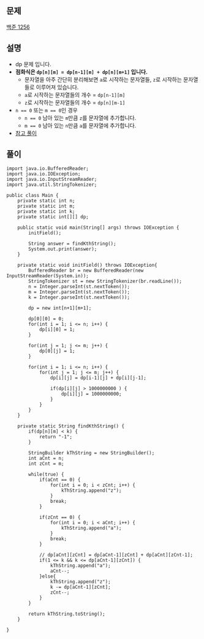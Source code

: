 ## 문제
[백준 1256](https://www.acmicpc.net/problem/1256)

## 설명
* dp 문제 입니다.
* **점화식은 ```dp[n][m] = dp[n-1][m] + dp[n][m+1]``` 입니다.**
  * 문자열을 아주 간단히 분리해보면 ```a```로 시작하는 문자열들, ```z```로 시작하는 문자열들로 이루어져 있습니다.
  * ```a```로 시작하는 문자열들의 개수 = ```dp[n-1][m]```
  * ```z```로 시작하는 문자열들의 개수 = ```dp[n][m-1]```
* ```n == 0``` 또는 ```m == 0```인 경우
  * ```n == 0``` 남아 있는 ```m```만큼 ```z```를 문자열에 추가합니다.
  * ```m == 0``` 남아 있는 ```n```만큼 ```a```를 문자열에 추가합니다.
* [참고 풀이](https://allmymight.tistory.com/m/85)

## 풀이
```
import java.io.BufferedReader;
import java.io.IOException;
import java.io.InputStreamReader;
import java.util.StringTokenizer;

public class Main {
    private static int n;
    private static int m;
    private static int k;
    private static int[][] dp;

    public static void main(String[] args) throws IOException {
        initField();

        String answer = findKthString();
        System.out.print(answer);
    }

    private static void initField() throws IOException{
        BufferedReader br = new BufferedReader(new InputStreamReader(System.in));
        StringTokenizer st = new StringTokenizer(br.readLine());
        n = Integer.parseInt(st.nextToken());
        m = Integer.parseInt(st.nextToken());
        k = Integer.parseInt(st.nextToken());

        dp = new int[n+1][m+1];

        dp[0][0] = 0;
        for(int i = 1; i <= n; i++) {
            dp[i][0] = 1;
        }

        for(int j = 1; j <= m; j++) {
            dp[0][j] = 1;
        }

        for(int i = 1; i <= n; i++) {
            for(int j = 1; j <= m; j++) {
                dp[i][j] = dp[i-1][j] + dp[i][j-1];

                if(dp[i][j] > 1000000000 ) {
                    dp[i][j] = 1000000000;
                }
            }
        }
    }

    private static String findKthString() {
        if(dp[n][m] < k) {
            return "-1";
        }

        StringBuilder kThString = new StringBuilder();
        int aCnt = n;
        int zCnt = m;

        while(true) {
            if(aCnt == 0) {
                for(int i = 0; i < zCnt; i++) {
                    kThString.append("z");
                }
                break;
            }

            if(zCnt == 0) {
                for(int i = 0; i < aCnt; i++) {
                    kThString.append("a");
                }
                break;
            }

            // dp[aCnt][zCnt] = dp[aCnt-1][zCnt] + dp[aCnt][zCnt-1];
            if(1 <= k && k <= dp[aCnt-1][zCnt]) {
                kThString.append("a");
                aCnt--;
            }else{
                kThString.append("z");
                k -= dp[aCnt-1][zCnt];
                zCnt--;
            }
        }

        return kThString.toString();
    }

}

```

